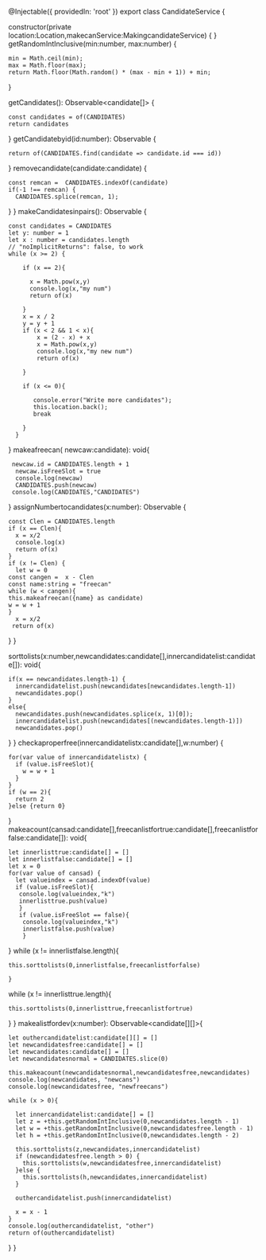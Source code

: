@Injectable({
  providedIn: 'root'
})
export class CandidateService {


  constructor(private location:Location,makecanService:MakingcandidateService) { }
   getRandomIntInclusive(min:number, max:number) {
   
    min = Math.ceil(min);
    max = Math.floor(max);
    return Math.floor(Math.random() * (max - min + 1)) + min;
  }


  getCandidates(): Observable<candidate[]> {
  
    const candidates = of(CANDIDATES)
    return candidates
  }
  getCandidatebyid(id:number): Observable<candidate> {
  
    return of(CANDIDATES.find(candidate => candidate.id === id))
  }
  removecandidate(candidate:candidate) {
  
    const remcan =  CANDIDATES.indexOf(candidate)
    if(-1 !== remcan) {
      CANDIDATES.splice(remcan, 1);

  }
  }
  makeCandidatesinpairs(): Observable<number> {
  
    const candidates = CANDIDATES
    let y: number = 1
    let x : number = candidates.length
    // "noImplicitReturns": false, to work
    while (x >= 2) {

        if (x == 2){
        
          x = Math.pow(x,y)
          console.log(x,"my num")
          return of(x)

        }
        x = x / 2
        y = y + 1
        if (x < 2 && 1 < x){
            x = (2 - x) + x
            x = Math.pow(x,y)
            console.log(x,"my new num")
            return of(x)

        }
        
        if (x <= 0){
        
           console.error("Write more candidates");
           this.location.back();
           break

        }
      }
  }
  makeafreecan( newcaw:candidate): void{

     newcaw.id = CANDIDATES.length + 1
      newcaw.isFreeSlot = true
      console.log(newcaw)
      CANDIDATES.push(newcaw)
     console.log(CANDIDATES,"CANDIDATES")

  }
  assignNumbertocandidates(x:number): Observable<number> {

    const Clen = CANDIDATES.length
    if (x == Clen){
      x = x/2
      console.log(x)
      return of(x)
    }
    if (x != Clen) {
      let w = 0
    const cangen =  x - Clen
    const name:string = "freecan"
    while (w < cangen){
    this.makeafreecan({name} as candidate)
    w = w + 1
    }
      x = x/2
     return of(x)

  }
  }
  
  sorttolists(x:number,newcandidates:candidate[],innercandidatelist:candidate[]): void{
  
    if(x == newcandidates.length-1) {
      innercandidatelist.push(newcandidates[newcandidates.length-1])
      newcandidates.pop()
    }
    else{
      newcandidates.push(newcandidates.splice(x, 1)[0]);
      innercandidatelist.push(newcandidates[(newcandidates.length-1)])
      newcandidates.pop()
  }
  }
  checkaproperfree(innercandidatelistx:candidate[],w:number)  {
  
    for(var value of innercandidatelistx) {
      if (value.isFreeSlot){
        w = w + 1
      }
    }
    if (w == 2){
      return 2
    }else {return 0}
  }
  makeacount(cansad:candidate[],freecanlistfortrue:candidate[],freecanlistforfalse:candidate[]): void{
  
    let innerlisttrue:candidate[] = []
    let innerlistfalse:candidate[] = []
    let x = 0
    for(var value of cansad) {
      let valueindex = cansad.indexOf(value)
      if (value.isFreeSlot){
       console.log(valueindex,"k")
       innerlisttrue.push(value)
       }
       if (value.isFreeSlot == false){
        console.log(valueindex,"k")
        innerlistfalse.push(value)
        }
  }
  while (x != innerlistfalse.length){
  
    this.sorttolists(0,innerlistfalse,freecanlistforfalse)

    }

  while (x != innerlisttrue.length){
  
    this.sorttolists(0,innerlisttrue,freecanlistfortrue)

  }
}
  makealistfordev(x:number): Observable<candidate[][]>{
  
    let outhercandidatelist:candidate[][] = []
    let newcandidatesfree:candidate[] = []
    let newcandidates:candidate[] = []
    let newcandidatesnormal = CANDIDATES.slice(0)

    this.makeacount(newcandidatesnormal,newcandidatesfree,newcandidates)
    console.log(newcandidates, "newcans")
    console.log(newcandidatesfree, "newfreecans")

    while (x > 0){

      let innercandidatelist:candidate[] = []
      let z = +this.getRandomIntInclusive(0,newcandidates.length - 1)
      let w = +this.getRandomIntInclusive(0,newcandidatesfree.length - 1)
      let h = +this.getRandomIntInclusive(0,newcandidates.length - 2)

      this.sorttolists(z,newcandidates,innercandidatelist)
      if (newcandidatesfree.length > 0) {
        this.sorttolists(w,newcandidatesfree,innercandidatelist)
      }else {
        this.sorttolists(h,newcandidates,innercandidatelist)
      }

      outhercandidatelist.push(innercandidatelist)

      x = x - 1
    }
    console.log(outhercandidatelist, "other")
    return of(outhercandidatelist)
  }
}


